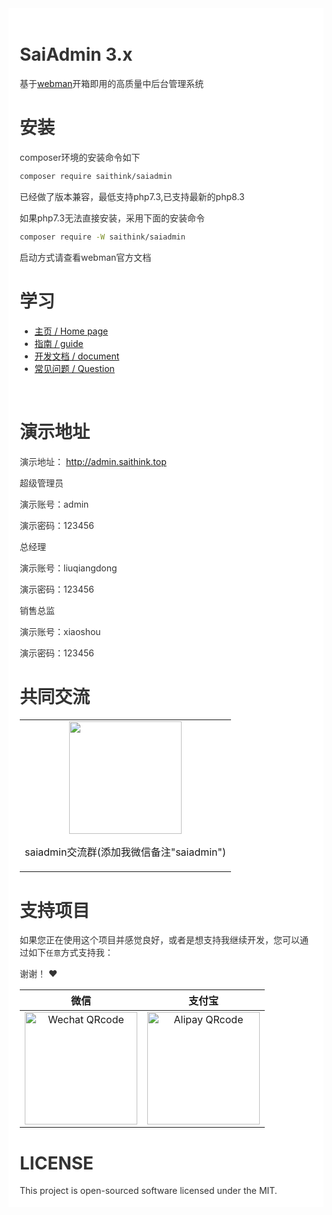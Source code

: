 <div style="padding:18px;max-width: 1024px;margin:0 auto;background-color:#fff;color:#333">
<h1>SaiAdmin 3.x</h1>

基于<a href="https://www.workerman.net/doc/webman/" target="_blank">webman</a>开箱即用的高质量中后台管理系统

<h1>安装</h1>

composer环境的安装命令如下

``` bash
composer require saithink/saiadmin
```

已经做了版本兼容，最低支持php7.3,已支持最新的php8.3

如果php7.3无法直接安装，采用下面的安装命令

``` bash
composer require -W saithink/saiadmin
```

启动方式请查看webman官方文档

<h1>学习</h1>

<ul>
  <li>
    <a href="https://saithink.top" target="_blank">主页 / Home page</a>
  </li>
  <li>
    <a href="https://saithink.top/pages/52d5c3/" target="_blank">指南 / guide</a>
  </li>
  <li>
    <a href="https://saithink.top/pages/b0a8ec/" target="_blank">开发文档 / document</a>
  </li>
  <li>
    <a href="https://saithink.top/pages/a20ce8/" target="_blank">常见问题 / Question</a>
  </li>
</ul>

<br>

<h1>演示地址</h1>
<p>演示地址： <a href="http://admin.saithink.top">http://admin.saithink.top</a></p>
<p>超级管理员</p>
<p>演示账号：admin</p>
<p>演示密码：123456</p>

<p>总经理</p>
<p>演示账号：liuqiangdong</p>
<p>演示密码：123456</p>

<p>销售总监</p>
<p>演示账号：xiaoshou</p>
<p>演示密码：123456</p>

<h1>共同交流</h1>

<table>
  <tbody>
    <tr>
      <td align="center" valign="middle">
        <img src="https://saithink.top/img/me.png" class="no-zoom" width="180px">
        <p>saiadmin交流群(添加我微信备注"saiadmin")</p>
      </td>
    </tr>
  </tbody>
</table>

<h1>支持项目</h1>

如果您正在使用这个项目并感觉良好，或者是想支持我继续开发，您可以通过如下`任意`方式支持我：

谢谢！ ❤️

| 微信 | 支付宝 |
| :---: | :---: |
| <img src="https://saithink.top/img/qrcode/wechat.png" alt="Wechat QRcode" width=180>| <img src="https://saithink.top/img/qrcode/alipay.png" alt="Alipay QRcode" width=180> |

<div style="clear: both">
<h1>LICENSE</h1>
This project is open-sourced software licensed under the MIT.
</div>

</div>